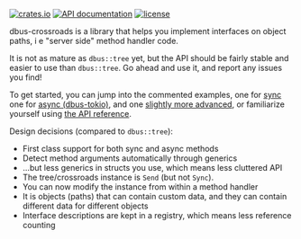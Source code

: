 [![crates.io](https://img.shields.io/crates/v/dbus-crossroads.svg)](https://crates.io/crates/dbus-crossroads)
[![API documentation](https://docs.rs/dbus-crossroads/badge.svg)](https://docs.rs/dbus-crossroads)
[![license](https://img.shields.io/crates/l/dbus-crossroads.svg)](https://crates.io/crates/dbus-crossroads)

dbus-crossroads is a library that helps you implement interfaces on object paths, i e
"server side" method handler code.

It is not as mature as `dbus::tree` yet, but the API should be fairly stable and easier
to use than `dbus::tree`. Go ahead and use it, and report any issues you find!

To get started, you can jump into the commented examples,
one for [sync](https://github.com/diwic/dbus-rs/blob/master/dbus-crossroads/examples/server_cr.rs)
one for [async (dbus-tokio)](https://github.com/diwic/dbus-rs/blob/master/dbus-tokio/examples/tokio02_server_cr.rs),
and one [slightly more advanced](https://github.com/diwic/dbus-rs/blob/master/dbus-tokio/examples/tokio_adv_server_cr.rs),
or familiarize yourself using [the API reference](https://docs.rs/dbus-crossroads).

Design decisions (compared to `dbus::tree`):

 * First class support for both sync and async methods
 * Detect method arguments automatically through generics
 * ...but less generics in structs you use, which means less cluttered API
 * The tree/crossroads instance is `Send` (but not `Sync`).
 * You can now modify the instance from within a method handler
 * It is objects (paths) that can contain custom data, and they can contain different data for different objects
 * Interface descriptions are kept in a registry, which means less reference counting
